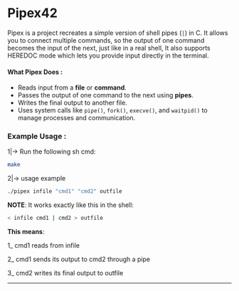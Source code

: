 # **Pipex42** #
Pipex is a project recreates a simple version of shell pipes (`|`) in C. It allows you to connect multiple commands, so the output of one command becomes the input of the next, just like in a real shell, It also supports HEREDOC mode which lets you provide input directly in the terminal.

#### **What Pipex Does** : ####
* Reads input from a **file** or **command**.
* Passes the output of one command to the next using **pipes**.
* Writes the final output to another file.
* Uses system calls like `pipe()`, `fork()`, `execve()`, and `waitpid()` to manage processes and communication.

### **Example Usage** : ###
1|-> Run the following sh cmd:
```sh 
make
```
2|-> usage example
```sh 
./pipex infile "cmd1" "cmd2" outfile
```
**NOTE**:
It works exactly like this in the shell:
```sh 
< infile cmd1 | cmd2 > outfile
```
**This means**:

1_ cmd1 reads from infile

2_ cmd1 sends its output to cmd2 through a pipe

3_ cmd2 writes its final output to outfile

---
